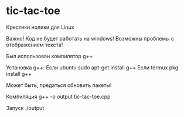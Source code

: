 # tic-tac-toe
Крестики нолики для Linux

Важно! Код не будет работать на windows!
Возможны проблемы с отображением текста!

Был использован компилятор g++

Установка g++:
Если ubuntu
sudo apt-get install g++
Если termux
pkg install g++

Может быть, предаться обновить пакеты!

Компиляция
g++ -o output tic-tac-toe.cpp

Запуск ./output

